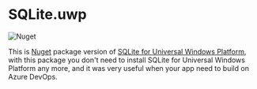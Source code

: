 # SQLite.uwp

![Nuget](https://img.shields.io/nuget/v/SQLite.uwp)

This is [Nuget](https://www.nuget.org/packages/SQLite.uwp/) package version of [SQLite for Universal Windows Platform](https://marketplace.visualstudio.com/items?itemName=SQLiteDevelopmentTeam.SQLiteforUniversalWindowsPlatform), with this package you don't need to install SQLite for Universal Windows Platform any more, and it was very useful when your app need to build on Azure DevOps.
